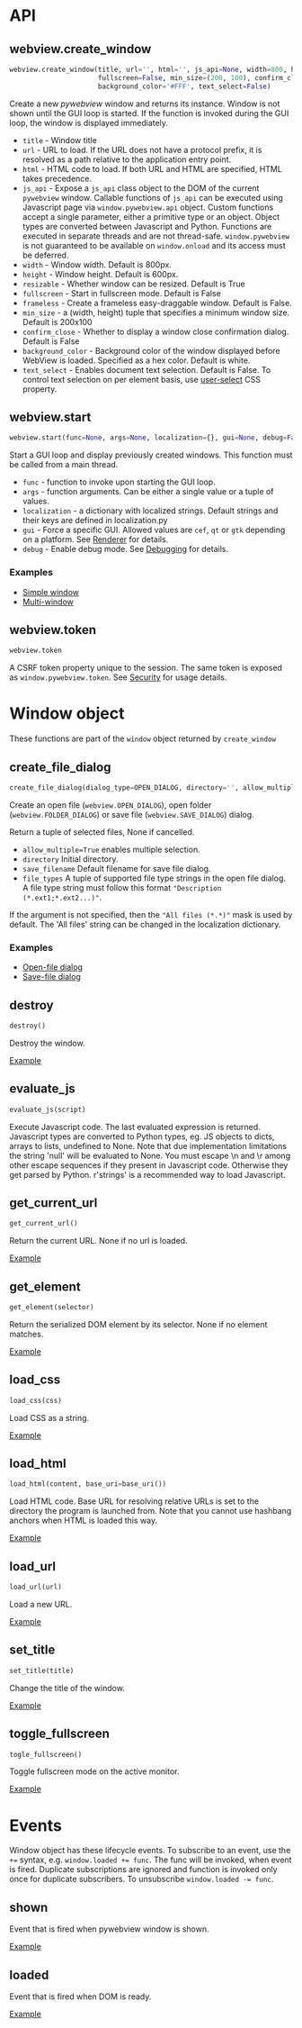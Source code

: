 
# API

## webview.create_window

``` python
webview.create_window(title, url='', html='', js_api=None, width=800, height=600, resizable=True,\
                      fullscreen=False, min_size=(200, 100), confirm_close=False, \
                      background_color='#FFF', text_select=False)
```

Create a new _pywebview_ window and returns its instance. Window is not shown until the GUI loop is started. If the function is invoked during the GUI loop, the window is displayed immediately.

* `title` - Window title
* `url` - URL to load. If the URL does not have a protocol prefix, it is resolved as a path relative to the application entry point.
* `html` - HTML code to load. If both URL and HTML are specified, HTML takes precedence.
* `js_api` - Expose a `js_api` class object to the DOM of the current `pywebview` window. Callable functions of `js_api` can be executed using Javascript page via `window.pywebview.api` object. Custom functions accept a single parameter, either a primitive type or an object. Object types are converted between Javascript and Python. Functions are executed in separate
  threads and are not thread-safe. `window.pywebview` is not guaranteed to be available on `window.onload` and its access must be deferred.
* `width` - Window width. Default is 800px.
* `height` - Window height. Default is 600px.
* `resizable` - Whether window can be resized. Default is True
* `fullscreen` - Start in fullscreen mode. Default is False
* `frameless` - Create a frameless easy-draggable window. Default is False.
* `min_size` - a (width, height) tuple that specifies a minimum window size. Default is 200x100
* `confirm_close` - Whether to display a window close confirmation dialog. Default is False
* `background_color` - Background color of the window displayed before WebView is loaded. Specified as a hex color. Default is white.
* `text_select` - Enables document text selection. Default is False. To control text selection on per element basis, use [user-select](https://developer.mozilla.org/en-US/docs/Web/CSS/user-select) CSS property.

## webview.start

``` python
webview.start(func=None, args=None, localization={}, gui=None, debug=False)
```

Start a GUI loop and display previously created windows. This function must be called from a main thread.

* `func` - function to invoke upon starting the GUI loop.
* `args` - function arguments. Can be either a single value or a tuple of values.
* `localization` - a dictionary with localized strings. Default strings and their keys are defined in localization.py
* `gui` - Force a specific GUI. Allowed values are `cef`, `qt` or `gtk` depending on a platform. See [Renderer](/guide/renderer.md) for details.
* `debug` - Enable debug mode. See [Debugging](/guide/debugging.md) for details.

### Examples
* [Simple window](/examples/open_url.html)
* [Multi-window](/examples/multiple_windows.html)

## webview.token

``` python
webview.token
```

A CSRF token property unique to the session. The same token is exposed as `window.pywebview.token`. See [Security](/guide/security.md) for usage details.


# Window object

These functions are part of the `window` object returned by `create_window`


## create_file_dialog

``` python
create_file_dialog(dialog_type=OPEN_DIALOG, directory='', allow_multiple=False, save_filename='', file_types=())`
```

Create an open file (`webview.OPEN_DIALOG`), open folder (`webview.FOLDER_DIALOG`) or save file (`webview.SAVE_DIALOG`) dialog.

Return a tuple of selected files, None if cancelled.
  * `allow_multiple=True` enables multiple selection.
  * `directory` Initial directory.
  * `save_filename` Default filename for save file dialog.
  * `file_types` A tuple of supported file type strings in the open file dialog. A file type string must follow this format `"Description (*.ext1;*.ext2...)"`.

If the argument is not specified, then the `"All files (*.*)"` mask is used by default. The 'All files' string can be changed in the localization dictionary.

### Examples

* [Open-file dialog](/examples/open_file_dialog.html)
* [Save-file dialog](/examples/save_file_dialog.html)


## destroy

``` python
destroy()
```

Destroy the window.

[Example](/examples/destroy_window.html)

## evaluate_js

``` python
evaluate_js(script)
```

Execute Javascript code. The last evaluated expression is returned. Javascript types are converted to Python types, eg. JS objects to dicts, arrays to lists, undefined to None. Note that due implementation limitations the string 'null' will be evaluated to None.
You must escape \n and \r among other escape sequences if they present in Javascript code. Otherwise they get parsed by Python. r'strings' is a recommended way to load Javascript.

## get_current_url

``` python
get_current_url()
```

Return the current URL. None if no url is loaded.

[Example](/examples/get_current_url.html)

## get_element

``` python
get_element(selector)
```

Return the serialized DOM element by its selector. None if no element matches.

[Example](/examples/get_element.html)

## load_css

``` python
load_css(css)
```

Load CSS as a string.

[Example](/examples/css_load.html)


## load_html

``` python
load_html(content, base_uri=base_uri())
```

Load HTML code. Base URL for resolving relative URLs is set to the directory the program is launched from. Note that you cannot use hashbang anchors when HTML is loaded this way.

[Example](/examples/html_load.html)

## load_url

``` python
load_url(url)
```

Load a new URL.

[Example](/examples/change_url.html)


## set_title

``` python
set_title(title)
```

Change the title of the window.

[Example](/examples/window_title_change.html)

## toggle_fullscreen

``` python
togle_fullscreen()
```

Toggle fullscreen mode on the active monitor.

[Example](/examples/toggle_fullscreen.html)

# Events

Window object has these lifecycle events. To subscribe to an event, use the `+=` syntax, e.g. `window.loaded += func`. The func will be invoked, when event is fired. Duplicate subscriptions are ignored and function is invoked only once for duplicate subscribers. To unsubscribe `window.loaded -= func`.

## shown
Event that is fired when pywebview window is shown.

[Example](/examples/events.html)


## loaded
Event that is fired when DOM is ready.

[Example](/examples/events.html)

